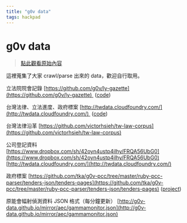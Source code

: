 ```yaml
---
title: "g0v data"
tags: hackpad
---
```


# g0v data

> [點此觀看原始內容](https://g0v.hackpad.tw/vlMlLeK3eHA)


這裡蒐集了大家 crawl/parse 出來的 data，歡迎自行取用。

立法院院會記錄
[https://github.com/g0v/ly-gazette](https://github.com/g0v/ly-gazette)  ([code](https://github.com/g0v/twlyparser))

台灣法律、立法進度、政府標案
[http://twdata.cloudfoundry.com/](http://twdata.cloudfoundry.com/)  ([code](https://github.com/victorhsieh/twlaw))

台灣法律沿革
[https://github.com/victorhsieh/tw-law-corpus](https://github.com/victorhsieh/tw-law-corpus)

公司登記資料
[https://www.dropbox.com/sh/42oyn4ustp4ilhy/FRQA56UbG0](https://www.dropbox.com/sh/42oyn4ustp4ilhy/FRQA56UbG0)
[http://twdata.cloudfoundry.com/](http://twdata.cloudfoundry.com/)

政府標案
[https://github.com/tka/g0v-pcc/tree/master/ruby-pcc-parser/tenders-json/tenders-pages](https://github.com/tka/g0v-pcc/tree/master/ruby-pcc-parser/tenders-json/tenders-pages)
([project](https://hackpad.com/g0v.tw-%E6%94%BF%E5%BA%9C%E6%A8%99%E6%A1%88-0M0HW9tSVNQ))

原能會幅射偵測資料 JSON 格式（每分鐘更新）
[http://g0v-data.github.io/mirror/aec/gammamonitor.json](http://g0v-data.github.io/mirror/aec/gammamonitor.json)



